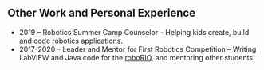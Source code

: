 ## Other Work and Personal Experience

- 2019 – Robotics Summer Camp Counselor – Helping kids create, build and code robotics applications.
- 2017-2020 – Leader and Mentor for First Robotics Competition – Writing LabVIEW and Java code for the
  [roboRIO](https://www.ni.com/en-us/support/model.roborio.html), and mentoring other students.
